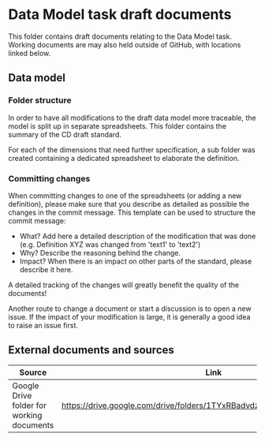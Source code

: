 # Data Model task draft documents

This folder contains draft documents relating to the Data Model task. Working documents are may also held outside of GitHub, with locations linked below.

## Data model

### Folder structure

In order to have all modifications to the draft data model more traceable, the model is split up in separate spreadsheets. This folder contains the summary of the CD draft standard.

For each of the dimensions that need further specification, a sub folder was created containing a dedicated spreadsheet to elaborate the definition.

### Committing changes

When committing changes to one of the spreadsheets (or adding a new definition), please make sure that you describe as detailed as possible the changes in the commit message.
This template can be used to structure the commit message:
* What?
  Add here a detailed description of the modification that was done (e.g. Definition XYZ was changed from 'text1' to 'text2')
* Why?
  Describe the reasoning behind the change.
* Impact?
  When there is an impact on other parts of the standard, please describe it here.
  
A detailed tracking of the changes will greatly benefit the quality of the documents! 

Another route to change a document or start a discussion is to open a new issue. If the impact of your modification is large, it is generally a good idea to raise an issue first.



## External documents and sources

| Source | Link | Notes |
| --- | --- | --- |
| Google Drive folder for working documents | https://drive.google.com/drive/folders/1TYxRBadvdz0WLrE_vgr8wYQMfFATTcBV |  |


